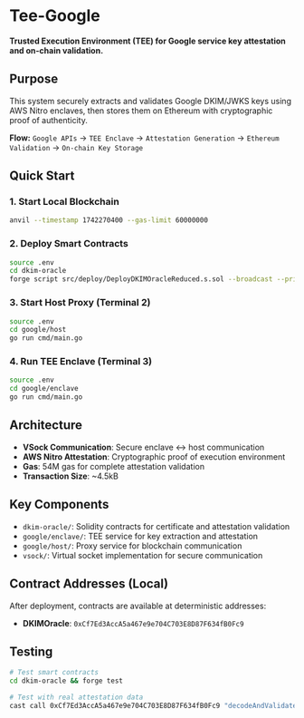 # Tee-Google

**Trusted Execution Environment (TEE) for Google service key attestation and on-chain validation.**

## Purpose

This system securely extracts and validates Google DKIM/JWKS keys using AWS Nitro enclaves, then stores them on Ethereum with cryptographic proof of authenticity.

**Flow:** `Google APIs` → `TEE Enclave` → `Attestation Generation` → `Ethereum Validation` → `On-chain Key Storage`

## Quick Start

### 1. Start Local Blockchain
```bash
anvil --timestamp 1742270400 --gas-limit 60000000
```

### 2. Deploy Smart Contracts
```bash
source .env
cd dkim-oracle
forge script src/deploy/DeployDKIMOracleReduced.s.sol --broadcast --private-key 0xac0974bec39a17e36ba4a6b4d238ff944bacb478cbed5efcae784d7bf4f2ff80
```

### 3. Start Host Proxy (Terminal 2)
```bash
source .env
cd google/host
go run cmd/main.go
```

### 4. Run TEE Enclave (Terminal 3)
```bash
source .env
cd google/enclave  
go run cmd/main.go
```

## Architecture

- **VSock Communication**: Secure enclave ↔ host communication
- **AWS Nitro Attestation**: Cryptographic proof of execution environment
- **Gas**: 54M gas for complete attestation validation
- **Transaction Size**: ~4.5kB

## Key Components

- `dkim-oracle/`: Solidity contracts for certificate and attestation validation
- `google/enclave/`: TEE service for key extraction and attestation
- `google/host/`: Proxy service for blockchain communication
- `vsock/`: Virtual socket implementation for secure communication

## Contract Addresses (Local)

After deployment, contracts are available at deterministic addresses:
- **DKIMOracle**: `0xCf7Ed3AccA5a467e9e704C703E8D87F634fB0Fc9`

## Testing

```bash
# Test smart contracts
cd dkim-oracle && forge test

# Test with real attestation data  
cast call 0xCf7Ed3AccA5a467e9e704C703E8D87F634fB0Fc9 "decodeAndValidateAttestation(bytes)" "0x$(cat payload/mock.hex)" --gas-limit 100000000
```